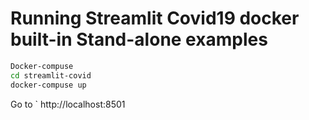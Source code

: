 # Running Streamlit Covid19 docker built-in Stand-alone examples
```sh
Docker-compuse
cd streamlit-covid
docker-compuse up 
```
Go to
` http://localhost:8501
